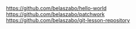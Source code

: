 https://github.com/belaszabo/hello-world<br>
https://github.com/belaszabo/patchwork<br>
https://github.com/belaszabo/git-lesson-repository
